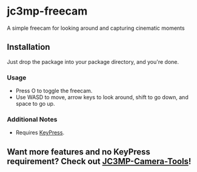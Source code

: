 # jc3mp-freecam
A simple freecam for looking around and capturing cinematic moments

## Installation

Just drop the package into your package directory, and you're done.

### Usage
- Press O to toggle the freecam.
- Use WASD to move, arrow keys to look around, shift to go down, and space to go up.

### Additional Notes

- Requires [KeyPress](https://github.com/noobasaurus/jc3mp-keypress).

## Want more features and no KeyPress requirement? Check out [JC3MP-Camera-Tools](https://github.com/noobasaurus/jc3mp-camera-tools)!